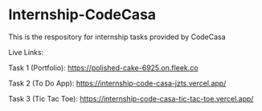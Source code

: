 # Internship-CodeCasa
This is the respository for internship tasks provided by CodeCasa

Live Links:

Task 1 (Portfolio): https://polished-cake-6925.on.fleek.co

Task 2 (To Do App): https://internship-code-casa-jzts.vercel.app/

Task 3 (Tic Tac Toe): https://internship-code-casa-tic-tac-toe.vercel.app/
